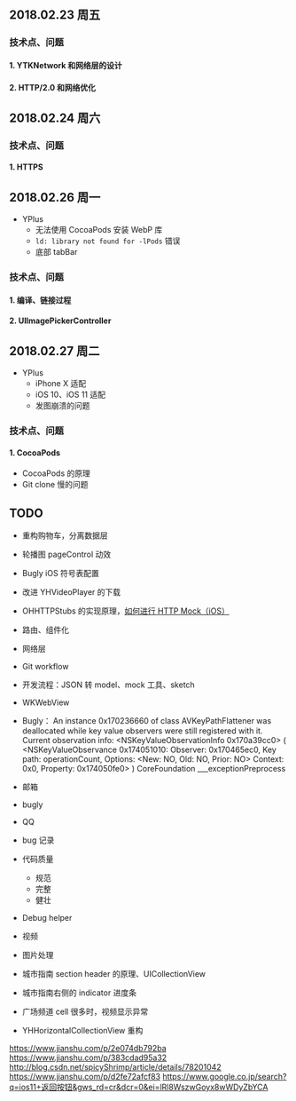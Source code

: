 ## 2018.02.23 周五


### 技术点、问题
#### 1. YTKNetwork 和网络层的设计

#### 2. HTTP/2.0 和网络优化


## 2018.02.24 周六


### 技术点、问题

#### 1. HTTPS

## 2018.02.26 周一

- YPlus
  - 无法使用 CocoaPods 安装 WebP 库 
  - `ld: library not found for -lPods` 错误
  - 底部 tabBar

### 技术点、问题
#### 1. 编译、链接过程

#### 2. UIImagePickerController

## 2018.02.27 周二

- YPlus
  - iPhone X 适配
  - iOS 10、iOS 11 适配
  - 发图崩溃的问题

### 技术点、问题
#### 1. CocoaPods 

- CocoaPods 的原理
- Git clone 慢的问题


## TODO
- 重构购物车，分离数据层
- 轮播图 pageControl 动效
- Bugly iOS 符号表配置
- 改进 YHVideoPlayer 的下载
- OHHTTPStubs 的实现原理，[如何进行 HTTP Mock（iOS）](https://github.com/Draveness/analyze/blob/master/contents/OHHTTPStubs/如何进行%20HTTP%20Mock（iOS）.md)
- 路由、组件化
- 网络层
- Git workflow
- 开发流程：JSON 转 model、mock 工具、sketch
- WKWebView

- Bugly： An instance 0x170236660 of class AVKeyPathFlattener was deallocated while key value observers were still registered with it. Current observation info: <NSKeyValueObservationInfo 0x170a39cc0> ( <NSKeyValueObservance 0x174051010: Observer: 0x170465ec0, Key path: operationCount, Options: <New: NO, Old: NO, Prior: NO> Context: 0x0, Property: 0x174050fe0> )
CoreFoundation ___exceptionPreprocess

- 邮箱
- bugly
- QQ
- bug 记录
- 代码质量
  - 规范
  - 完整
  - 健壮

- Debug helper
- 视频
- 图片处理
- 城市指南 section header 的原理、UICollectionView
- 城市指南右侧的 indicator 进度条
- 广场频道 cell 很多时，视频显示异常
- YHHorizontalCollectionView 重构


https://www.jianshu.com/p/2e074db792ba
https://www.jianshu.com/p/383cdad95a32
http://blog.csdn.net/spicyShrimp/article/details/78201042
https://www.jianshu.com/p/d2fe72afcf83
https://www.google.co.jp/search?q=ios11+返回按钮&gws_rd=cr&dcr=0&ei=lRl8WszwGoyx8wWDyZbYCA


